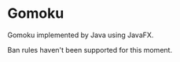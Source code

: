 # Gomoku

Gomoku implemented by Java using JavaFX.

Ban rules haven't been supported for this moment.